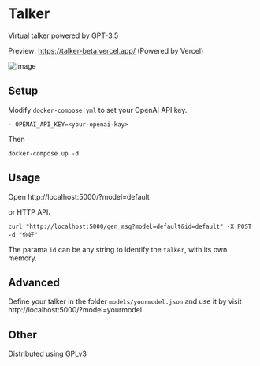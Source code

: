 # Talker

Virtual talker powered by GPT-3.5

Preview: https://talker-beta.vercel.app/  (Powered by Vercel)

![image](https://user-images.githubusercontent.com/32453863/236381761-ee871340-0bf3-4bdb-81b5-e184e0e45f6c.png)

## Setup

Modify `docker-compose.yml` to set your OpenAI API key.

```
- OPENAI_API_KEY=<your-openai-kay>
```

Then 
```
docker-compose up -d
```

## Usage

Open http://localhost:5000/?model=default

or HTTP API:
```
curl "http://localhost:5000/gen_msg?model=default&id=default" -X POST -d "你好"
```

The parama `id` can be any string to identify the `talker`, with its own memory.

## Advanced

Define your talker in the folder `models/yourmodel.json` and use it by visit http://localhost:5000/?model=yourmodel

## Other

Distributed using [GPLv3](LICENSE)

